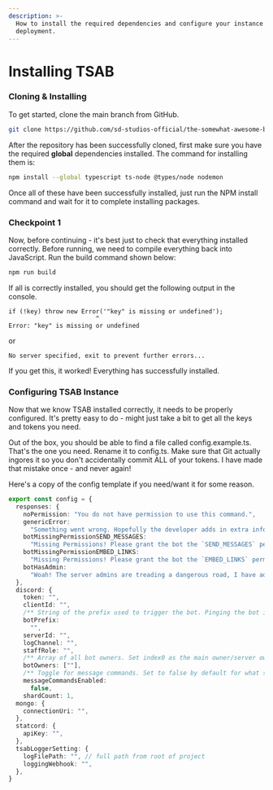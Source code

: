 ```yaml
---
description: >-
  How to install the required dependencies and configure your instance before
  deployment.
---
```


# Installing TSAB

### Cloning & Installing

To get started, clone the main branch from GitHub.

```bash
git clone https://github.com/sd-studios-official/the-somewhat-awesome-bot.git
```

After the repository has been successfully cloned, first make sure you have the required **global** dependencies installed. The command for installing them is:&#x20;

```bash
npm install --global typescript ts-node @types/node nodemon
```

Once all of these have been successfully installed, just run the NPM install command and wait for it to complete installing packages.

### Checkpoint 1

Now, before continuing - it's best just to check that everything installed correctly. Before running, we need to compile everything back into JavaScript. Run the build command shown below:

```bash
npm run build
```

If all is correctly installed, you should get the following output in the console.

```
if (!key) throw new Error('"key" is missing or undefined');
                        ^
Error: "key" is missing or undefined
```

or

```
No server specified, exit to prevent further errors...
```

If you get this, it worked! Everything has successfully installed.

### Configuring TSAB Instance

Now that we know TSAB installed correctly, it needs to be properly configured. It's pretty easy to do - might just take a bit to get all the keys and tokens you need.

Out of the box, you should be able to find a file called config.example.ts. That's the one you need. Rename it to config.ts. Make sure that Git actually ingores it so you don't accidentally commit ALL of your tokens. I have made that mistake once - and never again!

Here's a copy of the config template if you need/want it for some reason.

```typescript
export const config = {
  responses: {
    noPermission: "You do not have permission to use this command.",
    genericError:
      "Something went wrong. Hopefully the developer adds in extra info!",
    botMissingPermissionSEND_MESSAGES:
      "Missing Permissions! Please grant the bot the `SEND_MESSAGES` permission or reinvite the bot with the correct permissions.",
    botMissingPermissionEMBED_LINKS:
      "Missing Permissions! Please grant the bot the `EMBED_LINKS` permission or reinvite the bot with the correct permissions",
    botHasAdmin:
      "Woah! The server admins are treading a dangerous road, I have admin! If my token gets leaked I could cause havoc! Please ask server admins to remove my administrator permissions.\n\nI will also send a message to the log channel if there is one available.",
  },
  discord: {
    token: "",
    clientId: "",
    /** String of the prefix used to trigger the bot. Pinging the bot is a WIP at the moment. */
    botPrefix:
      "",
    serverId: "",
    logChannel: "",
    staffRole: "",
    /** Array of all bot owners. Set index0 as the main owner/server owner, basically the person you want people to contact when it breaks. */
    botOwners: [""],
    /** Toggle for message commands. Set to false by default for what should be obvious reasons. Read the DDev docs if you want more info on why. */
    messageCommandsEnabled:
      false,
    shardCount: 1, 
  mongo: {
    connectionUri: "",
  },
  statcord: {
    apiKey: "",
  },
  tsabLoggerSetting: {
    logFilePath: "", // full path from root of project
    loggingWebhook: "",
  },
}
```
